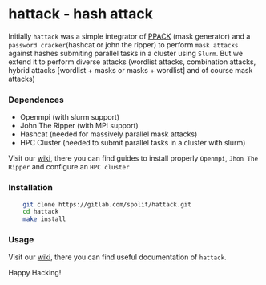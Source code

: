 # hattack - hash attack
Initially `hattack` was a simple integrator of [PPACK](https://gitlab.com/spolit/ppack) (mask generator) and a `password cracker`(hashcat or john the ripper) to perform `mask attacks` against hashes submiting parallel tasks in a cluster using `Slurm`. But we extend it to perform diverse attacks (wordlist attacks, combination attacks, hybrid attacks [wordlist + masks or masks + wordlist] and of course mask attacks)

### Dependences
* Openmpi (with slurm support)
* John The Ripper (with MPI support)
* Hashcat (needed for massively parallel mask attacks)
* HPC Cluster (needed to submit parallel tasks in a cluster with slurm)

Visit our [wiki](https://gitlab.com/spolit/hattack/-/wikis/home), there you can find guides to install properly `Openmpi`, `Jhon The Ripper` and configure an `HPC cluster`


### Installation

```bash
    git clone https://gitlab.com/spolit/hattack.git
    cd hattack
    make install
```

### Usage
Visit our [wiki](https://gitlab.com/spolit/hattack/-/wikis/home), there you can find useful documentation of `hattack`.  


Happy Hacking!
